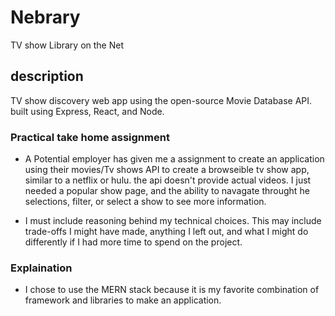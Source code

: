 # Nebrary
TV show Library on the Net
## description
TV show discovery web app using the open-source Movie Database API. built using Express, React, and Node. 

### Practical take home assignment 
* A Potential employer has given me a assignment to create an application using their movies/Tv shows API to create a browseible tv show app, similar to a netflix or hulu. the api doesn't provide actual videos. I just needed a popular show page, and the ability to navagate throught he selections, filter, or select a show to see more information. 

* I must include reasoning behind my technical choices. This may include trade-offs I might have made, anything I left out, and what I might do differently if I had more time to spend on the project.


### Explaination 
* I chose to use the MERN stack because it is my favorite combination of framework and libraries to make an application.